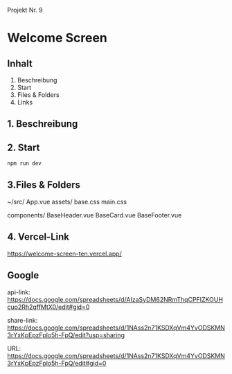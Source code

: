 Projekt Nr. 9
# Welcome Screen
## Inhalt
1. Beschreibung
2. Start
3. Files & Folders
4. Links

## 1. Beschreibung

## 2. Start
```bash
npm run dev
```

## 3.Files & Folders
~/src/
  App.vue
  assets/
    base.css
    main.css

  components/
    BaseHeader.vue
    BaseCard.vue
    BaseFooter.vue
  
## 4. Vercel-Link
https://welcome-screen-ten.vercel.app/

## Google
api-link:
https://docs.google.com/spreadsheets/d/AIzaSyDM62NRmThqCPFIZKOUHcuo2Rh2qffMtX0/edit#gid=0

share-link: 
https://docs.google.com/spreadsheets/d/1NAss2n71KSDXqVm4YvODSKMN3rYxKpEpzFplo5h-FpQ/edit?usp=sharing

URL: 
https://docs.google.com/spreadsheets/d/1NAss2n71KSDXqVm4YvODSKMN3rYxKpEpzFplo5h-FpQ/edit#gid=0
